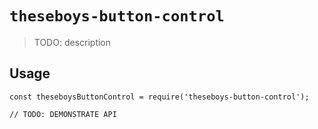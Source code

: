 # `theseboys-button-control`

> TODO: description

## Usage

```
const theseboysButtonControl = require('theseboys-button-control');

// TODO: DEMONSTRATE API
```
